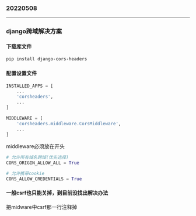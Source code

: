 ### 20220508
---
### django跨域解决方案

#### 下载库文件
```bash
pip install django-cors-headers
```

#### 配置设置文件
```python
INSTALLED_APPS = [
    ...
    'corsheaders',
    ...
]
```
```python
MIDDLEWARE = [
    'corsheaders.middleware.CorsMiddleware',
    ...
]
```
middleware必须放在开头

```python 
# 允许所有域名跨域(优先选择)
CORS_ORIGIN_ALLOW_ALL = True

# 允许携带cookie
CORS_ALLOW_CREDENTIALS = True
```

#### 一般csrf也只能关掉，到目前没找出解决办法
把midware中csrf那一行注释掉
